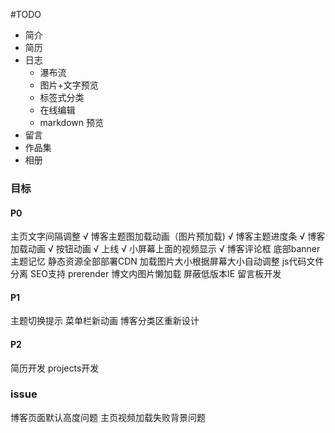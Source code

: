 #TODO
- 简介
- 简历
- 日志
    - 瀑布流
    - 图片+文字预览
    - 标签式分类
    - 在线编辑
    - markdown 预览
- 留言
- 作品集
- 相册

### 目标

#### P0
主页文字间隔调整 √
博客主题图加载动画（图片预加载) √
博客主题进度条 √
博客加载动画 √
按钮动画 √
上线 √
小屏幕上面的视频显示 √
博客评论框
底部banner
主题记忆
静态资源全部部署CDN
加载图片大小根据屏幕大小自动调整
js代码文件分离
SEO支持 prerender 
博文内图片懒加载
屏蔽低版本IE
留言板开发

#### P1
主题切换提示
菜单栏新动画
博客分类区重新设计

#### P2
简历开发
projects开发

### issue

博客页面默认高度问题
主页视频加载失败背景问题



